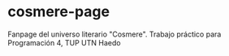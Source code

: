 # cosmere-page
Fanpage del universo literario "Cosmere". Trabajo práctico para Programación 4, TUP UTN Haedo
